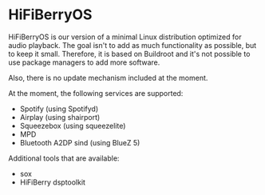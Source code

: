 # HiFiBerryOS

HiFiBerryOS is our version of a minimal Linux distribution optimized for audio playback. 
The goal isn't to add as much functionality as possible, but to keep it small. Therefore, 
it is based on Buildroot and it's not possible to use package managers to add more 
software.

Also, there is no update mechanism included at the moment.

At the moment, the following services are supported:

- Spotify (using Spotifyd)
- Airplay (using shairport)
- Squeezebox (using squeezelite)
- MPD
- Bluetooth A2DP sind (using BlueZ 5)

Additional tools that are available:

- sox
- HiFiBerry dsptoolkit

